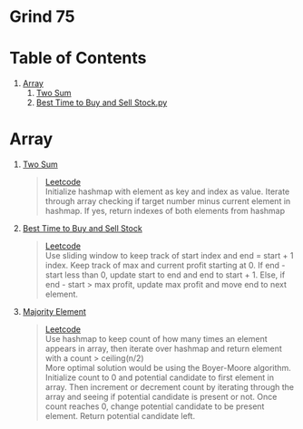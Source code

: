 # Grind 75  

# Table of Contents

1. [Array](#array)
   1. [Two Sum](#two-sum)
   2. [Best Time to Buy and Sell Stock.py](#buy-sell-stock)

# Array <a name="array"></a>
1. [Two Sum](https://github.com/Oluwxtope/Grind-75/blob/main/Arrays/1%20Two%20Sum.py) <a name="two-sum"></a>  
    > [Leetcode](https://leetcode.com/problems/two-sum/)  
    Initialize hashmap with element as key and index as value. Iterate through array checking if target number minus current element in hashmap. If yes, return indexes of both elements from hashmap
2. [Best Time to Buy and Sell Stock](https://github.com/Oluwxtope/Grind-75/blob/main/Arrays/2%20Best%20Time%20to%20Buy%20and%20Sell%20Stock.py) <a name="buy-sell-stock"></a>  
    > [Leetcode](https://leetcode.com/problems/best-time-to-buy-and-sell-stock/)  
    Use sliding window to keep track of start index and end = start + 1 index. Keep track of max and current profit starting at 0. If end - start less than 0, update start to end and end to start + 1. Else, if end - start > max profit, update max profit and move end to next element.
3. [Majority Element](https://github.com/Oluwxtope/Grind-75/blob/main/Arrays/3%20Majority%20Element.py) <a name="majority-element"></a>  
    > [Leetcode](https://leetcode.com/problems/majority-element/)  
    Use hashmap to keep count of how many times an element appears in array, then iterate over hashmap and return element with a count > ceiling(n/2)  
    More optimal solution would be using the Boyer-Moore algorithm. Initialize count to 0 and potential candidate to first element in array. Then increment or decrement count by iterating through the array and seeing if potential candidate is present or not. Once count reaches 0, change potential candidate to be present element. Return potential candidate left.
    
    
